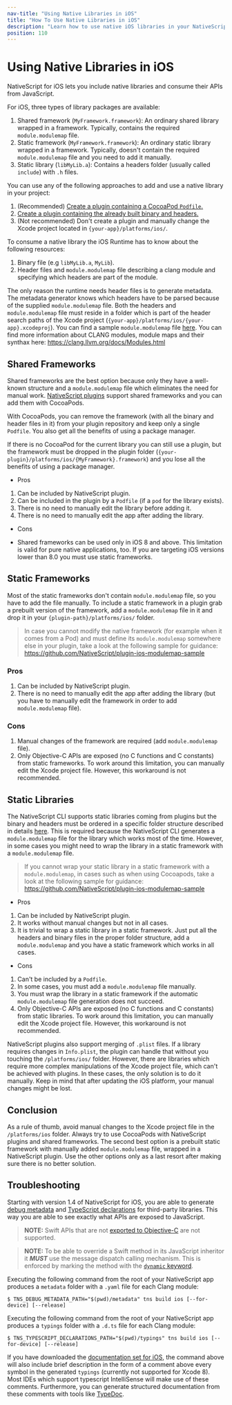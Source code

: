 ```yaml
---
nav-title: "Using Native Libraries in iOS"
title: "How To Use Native Libraries in iOS"
description: "Learn how to use native iOS libraries in your NativeScript plugins, including how to use shared frameworks, static frameworks, and static libraries."
position: 110
---
```


# Using Native Libraries in iOS

NativeScript for iOS lets you include native libraries and consume their APIs from JavaScript.

For iOS, three types of library packages are available:

1. Shared framework (`MyFramework.framework`): An ordinary shared library wrapped in a framework. Typically, contains the required `module.modulemap` file.
2. Static framework (`MyFramework.framework`): An ordinary static library wrapped in a framework. Typically, doesn't contain the required `module.modulemap` file and you need to add it manually.
3. Static library (`libMyLib.a`): Contains a headers folder (usually called `include`) with `.h` files.

You can use any of the following approaches to add and use a native library in your project:

1. (Recommended) [Create a plugin containing a CocoaPod `Podfile`.](./cocoapods.md)
2. [Create a plugin containing the already built binary and headers.](./plugin-reference.md)
3. (Not recommended) Don't create a plugin and manually change the Xcode project located in `{your-app}/platforms/ios/`.

To consume a native library the iOS Runtime has to know about the following resources:
 1. Binary file (e.g `libMyLib.a`, `MyLib`).
 2. Header files and `module.modulemap` file  describing a clang module and specifying which headers are part of the module.

The only reason the runtime needs header files is to generate metadata. The metadata generator knows which headers have to be parsed because of the supplied `module.modulemap` file. Both the headers and `module.modulemap` file must reside in a folder which is part of the header search paths of the Xcode project (`{your-app}/platforms/ios/{your-app}.xcodeproj`). You can find a sample `module.modulemap` file [here](https://github.com/NativeScript/ios-runtime/blob/master/tests/TestFixtures/module.modulemap). You can find more information about CLANG modules, module maps and their synthax here: https://clang.llvm.org/docs/Modules.html

## Shared Frameworks

Shared frameworks are the best option because only they have a well-known structure and a `module.modulemap` file which eliminates the need for manual work. [NativeScript plugins](./plugin-reference.md) support shared frameworks and you can add them with CocoaPods.

With CocoaPods, you can remove the framework (with all the binary and header files in it) from your plugin repository and keep only a single `Podfile`. You also get all the benefits of using a package manager.

If there is no CocoaPod for the current library you can still use a plugin, but the framework must be dropped in the plugin folder (`{your-plugin}/platforms/ios/{MyFramework}.framework`) and you lose all the benefits of using a package manager.

- Pros

1. Can be included by NativeScript plugin.
2. Can be included in the plugin by a `Podfile` (if a `pod` for the library exists).
3. There is no need to manually edit the library before adding it.
4. There is no need to manually edit the app after adding the library.

- Cons

* Shared frameworks can be used only in iOS 8 and above. This limitation is valid for pure native applications, too. If you are targeting iOS versions lower than 8.0 you must use static frameworks.

## Static Frameworks

Most of the static frameworks don't contain `module.modulemap` file, so you have to add the file manually. To include a static framework in a plugin grab a prebuilt version of the framework, add a `module.modulemap` file in it and drop it in your `{plugin-path}/platforms/ios/` folder.

> In case you cannot modify the native framework (for example when it comes from a Pod) and must define its `module.modulemap` somewhere else in your plugin, take a look at the following sample for guidance: https://github.com/NativeScript/plugin-ios-modulemap-sample

### Pros

1. Can be included by NativeScript plugin.
2. There is no need to manually edit the app after adding the library (but you have to manually edit the framework in order to add `module.modulemap` file).

### Cons

1. Manual changes of the framework are required (add `module.modulemap` file).
2. Only Objective-C APIs are exposed (no C functions and C constants) from static frameworks. To work around this limitation, you can manually edit the Xcode project file. However, this workaround is not recommended.

## Static Libraries
The NativeScript CLI supports static libraries coming from plugins but the binary and headers must be ordered in a specific folder structure described in details [here](./plugin-reference.md). This is required because the NativeScript CLI generates a `module.modulemap` file for the library which works most of the time. However, in some cases you might need to wrap the library in a static framework with a `module.modulemap` file.

> If you cannot wrap your static library in a static framework with a `module.modulemap`, in cases such as when using Cocoapods, take a look at the following sample for guidance: https://github.com/NativeScript/plugin-ios-modulemap-sample

- Pros

1. Can be included by NativeScript plugin.
2. It works without manual changes but not in all cases.
3. It is trivial to wrap a static library in a static framework. Just put all the headers and binary files in the proper folder structure, add a `module.modulemap` and you have a static framework which works in all cases.

- Cons

1. Can't be included by a `Podfile`.
2. In some cases, you must add a `module.modulemap` file manually.
3. You must wrap the library in a static framework if the automatic `module.modulemap` file generation does not succeed.
4. Only Objective-C APIs are exposed (no C functions and C constants) from static libraries. To work around this limitation, you can manually edit the Xcode project file. However, this workaround is not recommended.

NativeScript plugins also support merging of `.plist` files. If a library requires changes in `Info.plist`, the plugin can handle that without you touching the `/platforms/ios/` folder. However, there are libraries which require more complex manipulations of the Xcode project file, which can't be achieved with plugins. In these cases, the only solution is to do it manually. Keep in mind that after updating the iOS platform, your manual changes might be lost.

## Conclusion

As a rule of thumb, avoid manual changes to the Xcode project file in the `/platforms/ios` folder. Always try to use CocoaPods with NativeScript plugins and shared frameworks. The second best option is a prebuilt static framework with manually added `module.modulemap` file, wrapped in a NativeScript plugin. Use the other options only as a last resort after making sure there is no better solution.

## Troubleshooting

Starting with version 1.4 of NativeScript for iOS, you are able to generate [debug metadata](../core-concepts/ios-runtime/Overview#metadata) and [TypeScript declarations](https://typescript.codeplex.com/wikipage?title=Writing%20Definition%20%28.d.ts%29%20Files) for third-party libraries. This way you are able to see exactly what APIs are exposed to JavaScript.

> **NOTE:** Swift APIs that are not [exported to Objective-C](https://developer.apple.com/library/ios/documentation/Swift/Conceptual/BuildingCocoaApps/InteractingWithObjective-CAPIs.html#//apple_ref/doc/uid/TP40014216-CH4-ID55) are not supported.

> **NOTE:** To be able to override a Swift method in its JavaScript inheritor it _**MUST**_ use the message dispatch calling mechanism. This is enforced by marking the method with the [`dynamic` keyword](https://docs.swift.org/swift-book/ReferenceManual/Declarations.html#ID381).

Executing the following command from the root of your NativeScript app produces a `metadata` folder with a `.yaml` file for each Clang module:
```shell
$ TNS_DEBUG_METADATA_PATH="$(pwd)/metadata" tns build ios [--for-device] [--release]
```

Executing the following command from the root of your NativeScript app produces a `typings` folder with a `.d.ts` file for each Clang module:
```shell
$ TNS_TYPESCRIPT_DECLARATIONS_PATH="$(pwd)/typings" tns build ios [--for-device] [--release]
```

If you have downloaded the [documentation set for iOS](https://developer.apple.com/library/ios/recipes/xcode_help-documentation_preferences/DownloadingandInstallingXcodeComponents/DownloadingandInstallingXcodeComponents.html), the command above will also include brief description in the form of a comment above every symbol in the generated `typings` (currently not supported for Xcode 8). Most IDEs which support typescript IntelliSense will make use of these comments. Furthermore, you can generate structured documentation from these comments with tools like [TypeDoc](http://typedoc.io).
